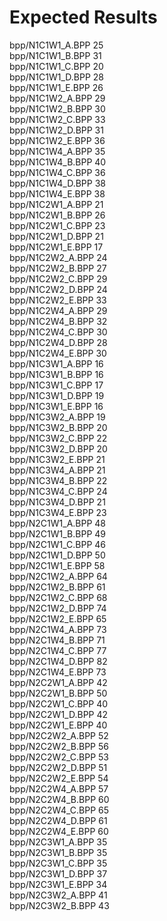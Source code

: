# Expected Results

 bpp/N1C1W1_A.BPP	25	<br>
 bpp/N1C1W1_B.BPP	31	<br>
 bpp/N1C1W1_C.BPP	20	<br>
 bpp/N1C1W1_D.BPP	28	<br>
 bpp/N1C1W1_E.BPP	26	<br>
 bpp/N1C1W2_A.BPP	29	<br>
 bpp/N1C1W2_B.BPP	30	<br>
 bpp/N1C1W2_C.BPP	33	<br>
 bpp/N1C1W2_D.BPP	31	<br>
 bpp/N1C1W2_E.BPP	36	<br>
 bpp/N1C1W4_A.BPP	35	<br>
 bpp/N1C1W4_B.BPP	40	<br>
 bpp/N1C1W4_C.BPP	36	<br>
 bpp/N1C1W4_D.BPP	38	<br>
 bpp/N1C1W4_E.BPP	38	<br>
 bpp/N1C2W1_A.BPP	21	<br>
 bpp/N1C2W1_B.BPP	26	<br>
 bpp/N1C2W1_C.BPP	23	<br>
 bpp/N1C2W1_D.BPP	21	<br>
 bpp/N1C2W1_E.BPP	17	<br>
 bpp/N1C2W2_A.BPP	24	<br>
 bpp/N1C2W2_B.BPP	27	<br>
 bpp/N1C2W2_C.BPP	29	<br>
 bpp/N1C2W2_D.BPP	24	<br>
 bpp/N1C2W2_E.BPP	33	<br>
 bpp/N1C2W4_A.BPP	29	<br>
 bpp/N1C2W4_B.BPP	32	<br>
 bpp/N1C2W4_C.BPP	30	<br>
 bpp/N1C2W4_D.BPP	28	<br>
 bpp/N1C2W4_E.BPP	30	<br>
 bpp/N1C3W1_A.BPP	16	<br>
 bpp/N1C3W1_B.BPP	16	<br>
 bpp/N1C3W1_C.BPP	17	<br>
 bpp/N1C3W1_D.BPP	19	<br>
 bpp/N1C3W1_E.BPP	16	<br>
 bpp/N1C3W2_A.BPP	19	<br>
 bpp/N1C3W2_B.BPP	20	<br>
 bpp/N1C3W2_C.BPP	22	<br>
 bpp/N1C3W2_D.BPP	20	<br>
 bpp/N1C3W2_E.BPP	21	<br>
 bpp/N1C3W4_A.BPP	21	<br>
 bpp/N1C3W4_B.BPP	22	<br>
 bpp/N1C3W4_C.BPP	24	<br>
 bpp/N1C3W4_D.BPP	21	<br>
 bpp/N1C3W4_E.BPP	23	<br>
 bpp/N2C1W1_A.BPP	48	<br>
 bpp/N2C1W1_B.BPP	49	<br>
 bpp/N2C1W1_C.BPP	46	<br>
 bpp/N2C1W1_D.BPP	50	<br>
 bpp/N2C1W1_E.BPP	58	<br>
 bpp/N2C1W2_A.BPP	64	<br>
 bpp/N2C1W2_B.BPP	61	<br>
 bpp/N2C1W2_C.BPP	68	<br>
 bpp/N2C1W2_D.BPP	74	<br>
 bpp/N2C1W2_E.BPP	65	<br>
 bpp/N2C1W4_A.BPP	73	<br>
 bpp/N2C1W4_B.BPP	71	<br>
 bpp/N2C1W4_C.BPP	77	<br>
 bpp/N2C1W4_D.BPP	82	<br>
 bpp/N2C1W4_E.BPP	73	<br>
 bpp/N2C2W1_A.BPP	42	<br>
 bpp/N2C2W1_B.BPP	50	<br>
 bpp/N2C2W1_C.BPP	40	<br>
 bpp/N2C2W1_D.BPP	42	<br>
 bpp/N2C2W1_E.BPP	40	<br>
 bpp/N2C2W2_A.BPP	52	<br>
 bpp/N2C2W2_B.BPP	56	<br>
 bpp/N2C2W2_C.BPP	53	<br>
 bpp/N2C2W2_D.BPP	51	<br>
 bpp/N2C2W2_E.BPP	54	<br>
 bpp/N2C2W4_A.BPP	57	<br>
 bpp/N2C2W4_B.BPP	60	<br>
 bpp/N2C2W4_C.BPP	65	<br>
 bpp/N2C2W4_D.BPP	61	<br>
 bpp/N2C2W4_E.BPP	60	<br>
 bpp/N2C3W1_A.BPP	35	<br>
 bpp/N2C3W1_B.BPP	35	<br>
 bpp/N2C3W1_C.BPP	35	<br>
 bpp/N2C3W1_D.BPP	37	<br>
 bpp/N2C3W1_E.BPP	34	<br>
 bpp/N2C3W2_A.BPP	41	<br>
 bpp/N2C3W2_B.BPP	43	<br>
